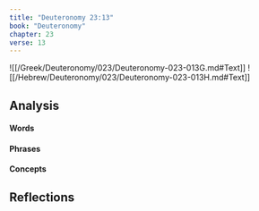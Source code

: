 ```yaml
---
title: "Deuteronomy 23:13"
book: "Deuteronomy"
chapter: 23
verse: 13
---
```

![[/Greek/Deuteronomy/023/Deuteronomy-023-013G.md#Text]]
![[/Hebrew/Deuteronomy/023/Deuteronomy-023-013H.md#Text]]

## Analysis

#### Words

#### Phrases

#### Concepts

## Reflections
